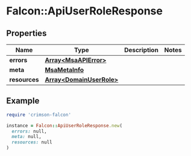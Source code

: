 # Falcon::ApiUserRoleResponse

## Properties

| Name | Type | Description | Notes |
| ---- | ---- | ----------- | ----- |
| **errors** | [**Array&lt;MsaAPIError&gt;**](MsaAPIError.md) |  |  |
| **meta** | [**MsaMetaInfo**](MsaMetaInfo.md) |  |  |
| **resources** | [**Array&lt;DomainUserRole&gt;**](DomainUserRole.md) |  |  |

## Example

```ruby
require 'crimson-falcon'

instance = Falcon::ApiUserRoleResponse.new(
  errors: null,
  meta: null,
  resources: null
)
```

